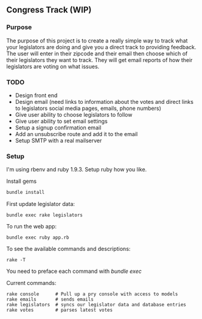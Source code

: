 ## Congress Track (WIP)

### Purpose

The purpose of this project is to create a really simple way to track what your legislators are doing and give you a direct track to providing feedback. The user will enter in their zipcode and their email then choose which of their legislators they want to track. They will get email reports of how their legislators are voting on what issues.

### TODO

* Design front end
* Design email (need links to information about the votes and direct links to legislators social media pages, emails, phone numbers)
* Give user ability to choose legislators to follow
* Give user ability to set email settings
* Setup a signup confirmation email
* Add an unsubscribe route and add it to the email
* Setup SMTP with a real mailserver

### Setup

I'm using rbenv and ruby 1.9.3. Setup ruby how you like.

Install gems
```bash
bundle install
```

First update legislator data:

```
bundle exec rake legislators
```

To run the web app:
```
bundle exec ruby app.rb
```

To see the available commands and descriptions:
```
rake -T
```

You need to preface each command with *bundle exec*

Current commands:

```
rake console      # Pull up a pry console with access to models
rake emails       # sends emails
rake legislators  # syncs our legislator data and database entries
rake votes        # parses latest votes
```
